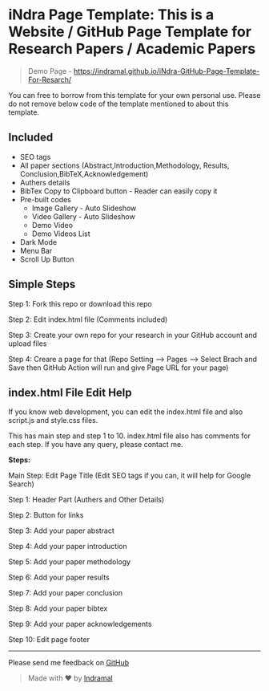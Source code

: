 # iNdra Page Template: This is a Website / GitHub Page Template for Research Papers / Academic Papers

> Demo Page - https://indramal.github.io/iNdra-GitHub-Page-Template-For-Resarch/

You can free to borrow from this template for your own personal use. Please do not remove below code of the template mentioned to about this template.

## Included

* SEO tags
* All paper sections (Abstract,Introduction,Methodology, Results, Conclusion,BibTeX,Acknowledgement)
* Authers details
* BibTex Copy to Clipboard button - Reader can easily copy it
* Pre-built codes
  * Image Gallery - Auto Slideshow
  * Video Gallery - Auto Slideshow
  * Demo Video
  * Demo Videos List
* Dark Mode
* Menu Bar
* Scroll Up Button

## Simple Steps

Step 1: Fork this repo or download this repo

Step 2: Edit index.html file (Comments included)

Step 3: Create your own repo for your research in your GitHub account and upload files

Step 4: Creare a page for that (Repo Setting --> Pages --> Select Brach and Save then GitHub Action will run and give Page URL for your page)

## index.html File Edit Help

If you know web development, you can edit the index.html file and also script.js and style.css files.

This has main step and step 1 to 10. index.html file also has comments for each step. If you have any query, please contact me.

**Steps:**

Main Step: Edit Page Title (Edit SEO tags if you can, it will help for Google Search)

Step 1: Header Part (Authers and Other Details)

Step 2: Button for links

Step 3: Add your paper abstract

Step 4: Add your paper introduction

Step 5: Add your paper methodology

Step 6: Add your paper results

Step 7: Add your paper conclusion

Step 8: Add your paper bibtex

Step 9: Add your paper acknowledgements

Step 10: Edit page footer

---

Please send me feedback on [GitHub](https://github.com/indramal/iNdra-GitHub-Page-Template-For-Resarch/issues)

> Made with ❤️ by [Indramal](https://github.com/indramal)
